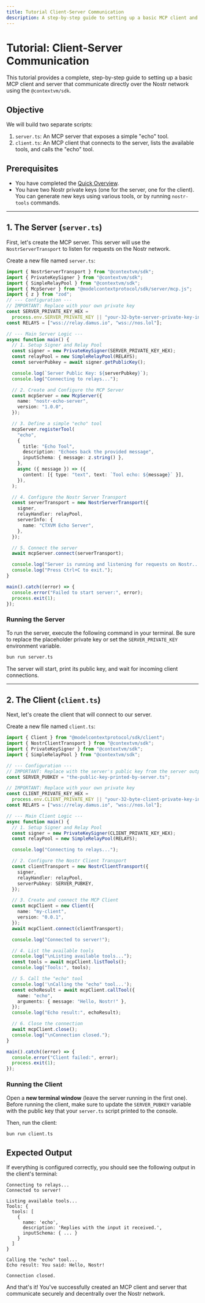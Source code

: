 ```yaml
---
title: Tutorial Client-Server Communication
description: A step-by-step guide to setting up a basic MCP client and server that communicate directly over the Nostr network using the @contextvm/sdk.
---
```


# Tutorial: Client-Server Communication

This tutorial provides a complete, step-by-step guide to setting up a basic MCP client and server that communicate directly over the Nostr network using the `@contextvm/sdk`.

## Objective

We will build two separate scripts:

1.  `server.ts`: An MCP server that exposes a simple "echo" tool.
2.  `client.ts`: An MCP client that connects to the server, lists the available tools, and calls the "echo" tool.

## Prerequisites

- You have completed the [Quick Overview](/getting-started/quick-overview/).
- You have two Nostr private keys (one for the server, one for the client). You can generate new keys using various tools, or by running `nostr-tools` commands.

---

## 1. The Server (`server.ts`)

First, let's create the MCP server. This server will use the `NostrServerTransport` to listen for requests on the Nostr network.

Create a new file named `server.ts`:

```typescript
import { NostrServerTransport } from "@contextvm/sdk";
import { PrivateKeySigner } from "@contextvm/sdk";
import { SimpleRelayPool } from "@contextvm/sdk";
import { McpServer } from "@modelcontextprotocol/sdk/server/mcp.js";
import { z } from "zod";
// --- Configuration ---
// IMPORTANT: Replace with your own private key
const SERVER_PRIVATE_KEY_HEX =
  process.env.SERVER_PRIVATE_KEY || "your-32-byte-server-private-key-in-hex";
const RELAYS = ["wss://relay.damus.io", "wss://nos.lol"];

// --- Main Server Logic ---
async function main() {
  // 1. Setup Signer and Relay Pool
  const signer = new PrivateKeySigner(SERVER_PRIVATE_KEY_HEX);
  const relayPool = new SimpleRelayPool(RELAYS);
  const serverPubkey = await signer.getPublicKey();

  console.log(`Server Public Key: ${serverPubkey}`);
  console.log("Connecting to relays...");

  // 2. Create and Configure the MCP Server
  const mcpServer = new McpServer({
    name: "nostr-echo-server",
    version: "1.0.0",
  });

  // 3. Define a simple "echo" tool
  mcpServer.registerTool(
    "echo",
    {
      title: "Echo Tool",
      description: "Echoes back the provided message",
      inputSchema: { message: z.string() },
    },
    async ({ message }) => ({
      content: [{ type: "text", text: `Tool echo: ${message}` }],
    }),
  );

  // 4. Configure the Nostr Server Transport
  const serverTransport = new NostrServerTransport({
    signer,
    relayHandler: relayPool,
    serverInfo: {
      name: "CTXVM Echo Server",
    },
  });

  // 5. Connect the server
  await mcpServer.connect(serverTransport);

  console.log("Server is running and listening for requests on Nostr...");
  console.log("Press Ctrl+C to exit.");
}

main().catch((error) => {
  console.error("Failed to start server:", error);
  process.exit(1);
});
```

### Running the Server

To run the server, execute the following command in your terminal. Be sure to replace the placeholder private key or set the `SERVER_PRIVATE_KEY` environment variable.

```bash
bun run server.ts
```

The server will start, print its public key, and wait for incoming client connections.

---

## 2. The Client (`client.ts`)

Next, let's create the client that will connect to our server.

Create a new file named `client.ts`:

```typescript
import { Client } from "@modelcontextprotocol/sdk/client";
import { NostrClientTransport } from "@contextvm/sdk";
import { PrivateKeySigner } from "@contextvm/sdk";
import { SimpleRelayPool } from "@contextvm/sdk";

// --- Configuration ---
// IMPORTANT: Replace with the server's public key from the server output
const SERVER_PUBKEY = "the-public-key-printed-by-server.ts";

// IMPORTANT: Replace with your own private key
const CLIENT_PRIVATE_KEY_HEX =
  process.env.CLIENT_PRIVATE_KEY || "your-32-byte-client-private-key-in-hex";
const RELAYS = ["wss://relay.damus.io", "wss://nos.lol"];

// --- Main Client Logic ---
async function main() {
  // 1. Setup Signer and Relay Pool
  const signer = new PrivateKeySigner(CLIENT_PRIVATE_KEY_HEX);
  const relayPool = new SimpleRelayPool(RELAYS);

  console.log("Connecting to relays...");

  // 2. Configure the Nostr Client Transport
  const clientTransport = new NostrClientTransport({
    signer,
    relayHandler: relayPool,
    serverPubkey: SERVER_PUBKEY,
  });

  // 3. Create and connect the MCP Client
  const mcpClient = new Client({
    name: "my-client",
    version: "0.0.1",
  });
  await mcpClient.connect(clientTransport);

  console.log("Connected to server!");

  // 4. List the available tools
  console.log("\nListing available tools...");
  const tools = await mcpClient.listTools();
  console.log("Tools:", tools);

  // 5. Call the "echo" tool
  console.log('\nCalling the "echo" tool...');
  const echoResult = await mcpClient.callTool({
    name: "echo",
    arguments: { message: "Hello, Nostr!" },
  });
  console.log("Echo result:", echoResult);

  // 6. Close the connection
  await mcpClient.close();
  console.log("\nConnection closed.");
}

main().catch((error) => {
  console.error("Client failed:", error);
  process.exit(1);
});
```

### Running the Client

Open a **new terminal window** (leave the server running in the first one). Before running the client, make sure to update the `SERVER_PUBKEY` variable with the public key that your `server.ts` script printed to the console.

Then, run the client:

```bash
bun run client.ts
```

## Expected Output

If everything is configured correctly, you should see the following output in the client's terminal:

```
Connecting to relays...
Connected to server!

Listing available tools...
Tools: {
  tools: [
    {
      name: 'echo',
      description: 'Replies with the input it received.',
      inputSchema: { ... }
    }
  ]
}

Calling the "echo" tool...
Echo result: You said: Hello, Nostr!

Connection closed.
```

And that's it! You've successfully created an MCP client and server that communicate securely and decentrally over the Nostr network.
